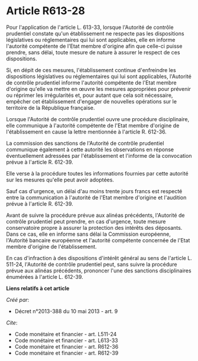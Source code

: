 # Article R613-28

Pour l'application de l'article L. 613-33, lorsque l'Autorité de contrôle prudentiel constate qu'un établissement ne respecte
pas les dispositions législatives ou réglementaires qui lui sont applicables, elle en informe l'autorité compétente de l'Etat
membre d'origine afin que celle-ci puisse prendre, sans délai, toute mesure de nature à assurer le respect de ces
dispositions. 

Si, en dépit de ces mesures, l'établissement continue d'enfreindre les dispositions législatives ou réglementaires qui lui
sont applicables, l'Autorité de contrôle prudentiel informe l'autorité compétente de l'Etat membre d'origine qu'elle va
mettre en œuvre les mesures appropriées pour prévenir ou réprimer les irrégularités et, pour autant que cela soit nécessaire,
empêcher cet établissement d'engager de nouvelles opérations sur le territoire de la République française. 

Lorsque l'Autorité de contrôle prudentiel ouvre une procédure disciplinaire, elle communique à l'autorité compétente de
l'Etat membre d'origine de l'établissement en cause la lettre mentionnée à l'article R. 612-36. 

La commission des sanctions de l'Autorité de contrôle prudentiel communique également à cette autorité les observations en
réponse éventuellement adressées par l'établissement et l'informe de la convocation prévue à l'article R. 612-39. 

Elle verse à la procédure toutes les informations fournies par cette autorité sur les mesures qu'elle peut avoir adoptées. 

Sauf cas d'urgence, un délai d'au moins trente jours francs est respecté entre la communication à l'autorité de l'Etat membre
d'origine et l'audition prévue à l'article R. 612-39. 

Avant de suivre la procédure prévue aux alinéas précédents, l'Autorité de contrôle prudentiel peut prendre, en cas d'urgence,
toute mesure conservatoire propre à assurer la protection des intérêts des déposants. Dans ce cas, elle en informe sans délai
la Commission européenne, l'Autorité bancaire européenne et l'autorité compétente concernée de l'Etat membre d'origine de
l'établissement. 

En cas d'infraction à des dispositions d'intérêt général au sens de l'article L. 511-24, l'Autorité de contrôle prudentiel
peut, sans suivre la procédure prévue aux alinéas précédents, prononcer l'une des sanctions disciplinaires énumérées à
l'article L. 612-39.

**Liens relatifs à cet article**

_Créé par_:

  - Décret n°2013-388 du 10 mai 2013 - art. 9

_Cite_:

  - Code monétaire et financier - art. L511-24
  - Code monétaire et financier - art. L613-33
  - Code monétaire et financier - art. R612-36
  - Code monétaire et financier - art. R612-39
